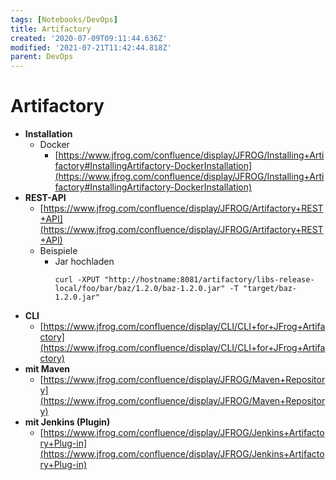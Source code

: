 ```yaml
---
tags: [Notebooks/DevOps]
title: Artifactory
created: '2020-07-09T09:11:44.636Z'
modified: '2021-07-21T11:42:44.818Z'
parent: DevOps
---
```


# Artifactory
- **Installation**
    - Docker
        - [https://www.jfrog.com/confluence/display/JFROG/Installing+Artifactory#InstallingArtifactory-DockerInstallation](https://www.jfrog.com/confluence/display/JFROG/Installing+Artifactory#InstallingArtifactory-DockerInstallation)
- **REST-API**
    - [https://www.jfrog.com/confluence/display/JFROG/Artifactory+REST+API](https://www.jfrog.com/confluence/display/JFROG/Artifactory+REST+API)
    - Beispiele
      - Jar hochladen
        ```
        curl -XPUT "http://hostname:8081/artifactory/libs-release-local/foo/bar/baz/1.2.0/baz-1.2.0.jar" -T "target/baz-1.2.0.jar"
        ```
- **CLI**
    - [https://www.jfrog.com/confluence/display/CLI/CLI+for+JFrog+Artifactory](https://www.jfrog.com/confluence/display/CLI/CLI+for+JFrog+Artifactory)
- **mit Maven**
    - [https://www.jfrog.com/confluence/display/JFROG/Maven+Repository](https://www.jfrog.com/confluence/display/JFROG/Maven+Repository)
- **mit Jenkins (Plugin)**
    - [https://www.jfrog.com/confluence/display/JFROG/Jenkins+Artifactory+Plug-in](https://www.jfrog.com/confluence/display/JFROG/Jenkins+Artifactory+Plug-in)
